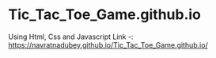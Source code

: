 # Tic_Tac_Toe_Game.github.io
Using Html, Css and Javascript
Link -: https://navratnadubey.github.io/Tic_Tac_Toe_Game.github.io/
